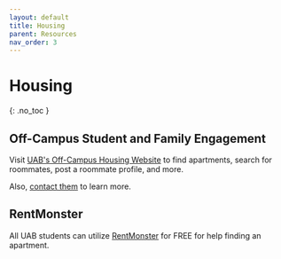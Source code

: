 ```yaml
---
layout: default
title: Housing
parent: Resources
nav_order: 3
---
```


# Housing

{: .no_toc }

## Off-Campus Student and Family Engagement

Visit [UAB's Off-Campus Housing Website](https://offcampushousing.uab.edu/) to find apartments, search for roommates,
post a roommate profile, and more.

Also, [contact them](https://www.uab.edu/studentaffairs/off-campus-and-family/off-campus-students) to learn more.

## RentMonster

All UAB students can utilize [RentMonster](https://rentmonster.net/) for FREE for help finding an apartment.
